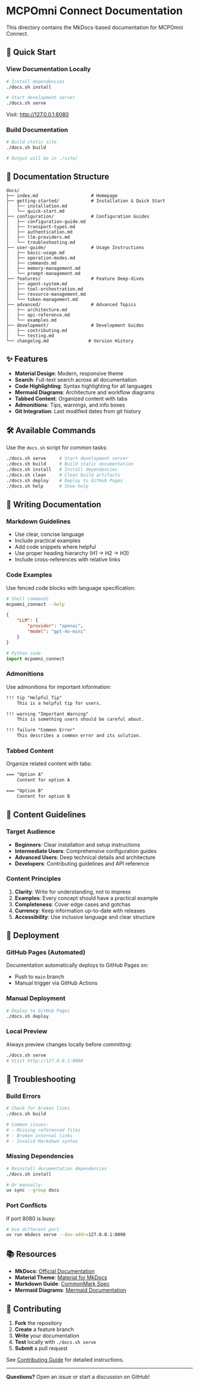 # MCPOmni Connect Documentation

This directory contains the MkDocs-based documentation for MCPOmni Connect.

## 🚀 Quick Start

### View Documentation Locally

```bash
# Install dependencies
./docs.sh install

# Start development server
./docs.sh serve
```

Visit: http://127.0.0.1:8080

### Build Documentation

```bash
# Build static site
./docs.sh build

# Output will be in ./site/
```

## 📁 Documentation Structure

```
docs/
├── index.md                    # Homepage
├── getting-started/            # Installation & Quick Start
│   ├── installation.md
│   └── quick-start.md
├── configuration/              # Configuration Guides
│   ├── configuration-guide.md
│   ├── transport-types.md
│   ├── authentication.md
│   ├── llm-providers.md
│   └── troubleshooting.md
├── user-guide/                 # Usage Instructions
│   ├── basic-usage.md
│   ├── operation-modes.md
│   ├── commands.md
│   ├── memory-management.md
│   └── prompt-management.md
├── features/                   # Feature Deep-dives
│   ├── agent-system.md
│   ├── tool-orchestration.md
│   ├── resource-management.md
│   └── token-management.md
├── advanced/                   # Advanced Topics
│   ├── architecture.md
│   ├── api-reference.md
│   └── examples.md
├── development/                # Development Guides
│   ├── contributing.md
│   └── testing.md
└── changelog.md               # Version History
```

## ✨ Features

- **Material Design**: Modern, responsive theme
- **Search**: Full-text search across all documentation
- **Code Highlighting**: Syntax highlighting for all languages
- **Mermaid Diagrams**: Architecture and workflow diagrams
- **Tabbed Content**: Organized content with tabs
- **Admonitions**: Tips, warnings, and info boxes
- **Git Integration**: Last modified dates from git history

## 🛠️ Available Commands

Use the `docs.sh` script for common tasks:

```bash
./docs.sh serve     # Start development server
./docs.sh build     # Build static documentation
./docs.sh install   # Install dependencies
./docs.sh clean     # Clean build artifacts
./docs.sh deploy    # Deploy to GitHub Pages
./docs.sh help      # Show help
```

## 📝 Writing Documentation

### Markdown Guidelines

- Use clear, concise language
- Include practical examples
- Add code snippets where helpful
- Use proper heading hierarchy (H1 → H2 → H3)
- Include cross-references with relative links

### Code Examples

Use fenced code blocks with language specification:

```bash
# Shell commands
mcpomni_connect --help
```

```json
{
    "LLM": {
        "provider": "openai",
        "model": "gpt-4o-mini"
    }
}
```

```python
# Python code
import mcpomni_connect
```

### Admonitions

Use admonitions for important information:

```markdown
!!! tip "Helpful Tip"
    This is a helpful tip for users.

!!! warning "Important Warning"
    This is something users should be careful about.

!!! failure "Common Error"
    This describes a common error and its solution.
```

### Tabbed Content

Organize related content with tabs:

```markdown
=== "Option A"
    Content for option A

=== "Option B"
    Content for option B
```

## 🎯 Content Guidelines

### Target Audience

- **Beginners**: Clear installation and setup instructions
- **Intermediate Users**: Comprehensive configuration guides
- **Advanced Users**: Deep technical details and architecture
- **Developers**: Contributing guidelines and API reference

### Content Principles

1. **Clarity**: Write for understanding, not to impress
2. **Examples**: Every concept should have a practical example
3. **Completeness**: Cover edge cases and gotchas
4. **Currency**: Keep information up-to-date with releases
5. **Accessibility**: Use inclusive language and clear structure

## 🔄 Deployment

### GitHub Pages (Automated)

Documentation automatically deploys to GitHub Pages on:
- Push to `main` branch
- Manual trigger via GitHub Actions

### Manual Deployment

```bash
# Deploy to GitHub Pages
./docs.sh deploy
```

### Local Preview

Always preview changes locally before committing:

```bash
./docs.sh serve
# Visit http://127.0.0.1:8080
```

## 🐛 Troubleshooting

### Build Errors

```bash
# Check for broken links
./docs.sh build

# Common issues:
# - Missing referenced files
# - Broken internal links
# - Invalid Markdown syntax
```

### Missing Dependencies

```bash
# Reinstall documentation dependencies
./docs.sh install

# Or manually:
uv sync --group docs
```

### Port Conflicts

If port 8080 is busy:

```bash
# Use different port
uv run mkdocs serve --dev-addr=127.0.0.1:8090
```

## 📚 Resources

- **MkDocs**: [Official Documentation](https://www.mkdocs.org/)
- **Material Theme**: [Material for MkDocs](https://squidfunk.github.io/mkdocs-material/)
- **Markdown Guide**: [CommonMark Spec](https://commonmark.org/)
- **Mermaid Diagrams**: [Mermaid Documentation](https://mermaid.js.org/)

## 🤝 Contributing

1. **Fork** the repository
2. **Create** a feature branch
3. **Write** your documentation
4. **Test** locally with `./docs.sh serve`
5. **Submit** a pull request

See [Contributing Guide](development/contributing.md) for detailed instructions.

---

**Questions?** Open an issue or start a discussion on GitHub!
